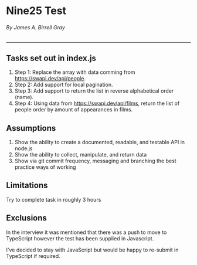 # Nine25 Test
###### By James A. Birrell Gray
---
## Tasks set out in index.js

1. Step 1: Replace the array with data comming from https://swapi.dev/api/people.
2. Step 2: Add support for local pagination.
3. Step 3: Add support to return the list in reverse alphabetical order (name).
4. Step 4: Using data from https://swapi.dev/api/films, return the list of people order by amount of appearances in films.

## Assumptions

1. Show the ability to create a documented, readable, and testable API in node.js
2. Show the ability to collect, manipulate, and return data
3. Show via git commit frequency, messaging and branching the best practice ways of working

## Limitations 

Try to complete task in roughly 3 hours

## Exclusions

In the interview it was mentioned that there was a push to move to TypeScript however the test has been supplied in Javascript. 

I've decided to stay with JavaScript but would be happy to re-submit in TypeScript if required.
